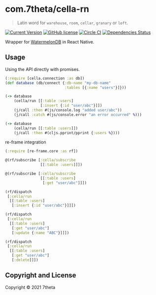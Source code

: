 # com.7theta/cella-rn

> Latin word for `warehouse`, `room`, `cellar`, `granary` or `loft`.

[![Current Version](https://img.shields.io/clojars/v/com.7theta/cella-rn.svg)](https://clojars.org/com.7theta/cella-rn)
[![GitHub license](https://img.shields.io/github/license/7theta/cella-rn.svg)](LICENSE)
[![Circle CI](https://circleci.com/gh/7theta/cella-rn.svg?style=shield)](https://circleci.com/gh/7theta/cella-rn)
[![Dependencies Status](https://jarkeeper.com/7theta/cella-rn/status.svg)](https://jarkeeper.com/7theta/cella-rn)

Wrapper for [WatermelonDB](https://github.com/Nozbe/WatermelonDB) in
React Native.

## Usage

Using the API directly with promises.

```clojure
(:require [cella.connection :as db])
(def database (db/connect {:db-name "my-db-name"
                           :tables [{:name "users"}]}))

(-> database
    (cella/run [[:table :users]
                [:insert {:id "user/abc"}]])
    (j/call :then #(js/console.log "added user/abc"))
    (j/call :catch #(js/console.error "an error occurred" %)))

(-> database
    (cella/run [[:table :users]])
    (j/call :then #(cljs.pprint/pprint {:users %})))
```

re-frame integration

```clojure
(:require [re-frame.core :as rf])

@(rf/subscribe [:cella/subscribe
                [[:table :users]]])

@(rf/subscribe [:cella/subscribe
                [[:table :users]
                 [:get "user/abc"]]])

(rf/dispatch
 [:cella/run
  [[:table :users]
   [:insert {:id "user/abc"}]]])

(rf/dispatch
 [:cella/run
  [[:table :users]
   [:get "user/abc"]
   [:update {:name "ABC"}]]])

(rf/dispatch
 [:cella/run
  [[:table :users]
   [:get "user/abc"]
   [:delete]]])
```

## Copyright and License

Copyright © 2021 7theta

